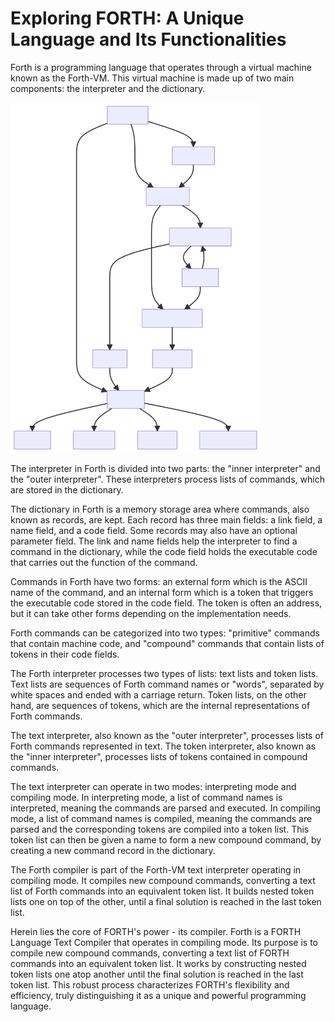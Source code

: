 # Exploring FORTH: A Unique Language and Its Functionalities

Forth is a programming language that operates through a virtual machine known as the Forth-VM. This virtual machine is made up of two main components: the interpreter and the dictionary.

<img src="FORTVM_IMG.svg" width="400">

The interpreter in Forth is divided into two parts: the "inner interpreter" and the "outer interpreter". These interpreters process lists of commands, which are stored in the dictionary.

The dictionary in Forth is a memory storage area where commands, also known as records, are kept. Each record has three main fields: a link field, a name field, and a code field. Some records may also have an optional parameter field. The link and name fields help the interpreter to find a command in the dictionary, while the code field holds the executable code that carries out the function of the command.

Commands in Forth have two forms: an external form which is the ASCII name of the command, and an internal form which is a token that triggers the executable code stored in the code field. The token is often an address, but it can take other forms depending on the implementation needs.

Forth commands can be categorized into two types: "primitive" commands that contain machine code, and "compound" commands that contain lists of tokens in their code fields.

The Forth interpreter processes two types of lists: text lists and token lists. Text lists are sequences of Forth command names or "words", separated by white spaces and ended with a carriage return. Token lists, on the other hand, are sequences of tokens, which are the internal representations of Forth commands.

The text interpreter, also known as the "outer interpreter", processes lists of Forth commands represented in text. The token interpreter, also known as the "inner interpreter", processes lists of tokens contained in compound commands.

The text interpreter can operate in two modes: interpreting mode and compiling mode. In interpreting mode, a list of command names is interpreted, meaning the commands are parsed and executed. In compiling mode, a list of command names is compiled, meaning the commands are parsed and the corresponding tokens are compiled into a token list. This token list can then be given a name to form a new compound command, by creating a new command record in the dictionary.

The Forth compiler is part of the Forth-VM text interpreter operating in compiling mode. It compiles new compound commands, converting a text list of Forth commands into an equivalent token list. It builds nested token lists one on top of the other, until a final solution is reached in the last token list.

Herein lies the core of FORTH's power - its compiler. Forth is a FORTH Language Text Compiler that operates in compiling mode. Its purpose is to compile new compound commands, converting a text list of FORTH commands into an equivalent token list. It works by constructing nested token lists one atop another until the final solution is reached in the last token list. This robust process characterizes FORTH's flexibility and efficiency, truly distinguishing it as a unique and powerful programming language.
